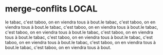 
# merge-conflits LOCAL


le tabac, c'est taboo, on en viendra tous à bout.le tabac, c'est taboo, on en viendra tous à bout.le tabac, c'est taboo, on en viendra tous à bout.le tabac, c'est taboo, on en viendra tous à bout.le tabac, c'est taboo, on en viendra tous à bout.le tabac, c'est taboo, on en viendra tous à bout.le tabac, c'est taboo, on en viendra tous à bout.le tabac, c'est taboo, on en viendra tous à bout.le tabac, c'est taboo, on en viendra tous à bout.
